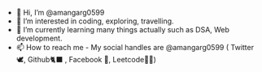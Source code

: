 - 👋 Hi, I’m @amangarg0599
- 👀 I’m interested in coding, exploring, travelling.
- 🌱 I’m currently learning many things actually such as DSA, Web development.
- 📫 How to reach me - 
My social handles are @amangarg0599 ( Twitter 🕊️, Github🐈‍⬛ , Facebook 🤵, Leetcode🧑‍💻)

<!---
amangarg0599/amangarg0599 is a ✨ special ✨ repository because its `README.md` (this file) appears on your GitHub profile.
You can click the Preview link to take a look at your changes.
--->
<!-- - 💞️ I’m looking to collaborate on ... -->
